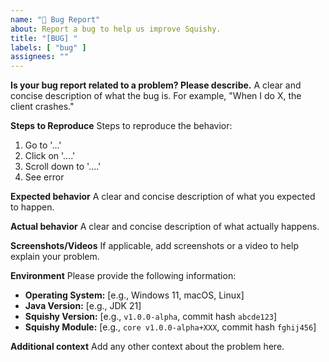 ```yaml
---
name: "🐛 Bug Report"
about: Report a bug to help us improve Squishy.
title: "[BUG] "
labels: [ "bug" ]
assignees: ""
---
```


**Is your bug report related to a problem? Please describe.**
A clear and concise description of what the bug is. For example, "When I do X, the client crashes."

**Steps to Reproduce**
Steps to reproduce the behavior:

1. Go to '...'
2. Click on '....'
3. Scroll down to '....'
4. See error

**Expected behavior**
A clear and concise description of what you expected to happen.

**Actual behavior**
A clear and concise description of what actually happens.

**Screenshots/Videos**
If applicable, add screenshots or a video to help explain your problem.

**Environment**
Please provide the following information:

- **Operating System:** [e.g., Windows 11, macOS, Linux]
- **Java Version:** [e.g., JDK 21]
- **Squishy Version:** [e.g., `v1.0.0-alpha`, commit hash `abcde123`]
- **Squishy Module:** [e.g., `core v1.0.0-alpha+XXX`, commit hash `fghij456`]

**Additional context**
Add any other context about the problem here.
